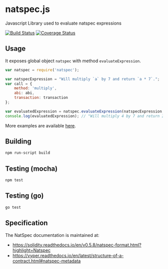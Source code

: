 # natspec.js
Javascript Library used to evaluate natspec expressions

[![Build Status][travis-image]][travis-url] [![Coverage Status][coveralls-image]][coveralls-url]

[travis-image]: https://travis-ci.org/ethereum/natspec.js.svg
[travis-url]: https://travis-ci.org/ethereum/natspec.js
[coveralls-image]: https://coveralls.io/repos/ethereum/natspec.js/badge.svg?branch=master
[coveralls-url]: https://coveralls.io/r/ethereum/natspec.js?branch=master

## Usage

It exposes global object `natspec` with method `evaluateExpression`.

```javascript
var natspec = require('natspec');

var natspecExpression = "Will multiply `a` by 7 and return `a * 7`.";
var call = {
    method: 'multiply',
    abi: abi,
    transaction: transaction
};

var evaluatedExpression = natspec.evaluateExpression(natspecExpression, call);
console.log(evaluatedExpression); // "Will multiply 4 by 7 and return 28."
```

More examples are available [here](https://github.com/ethereum/natspec.js/blob/master/test/test.js).

## Building

```bash
npm run-script build
```

## Testing (mocha)

```bash
npm test
```

## Testing (go)

```bash
go test
```

## Specification

The NatSpec documentation is maintained at:

* https://solidity.readthedocs.io/en/v0.5.8/natspec-format.html?highlight=Natspec
* https://vyper.readthedocs.io/en/latest/structure-of-a-contract.html#natspec-metadata
